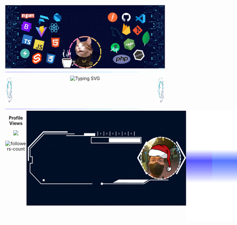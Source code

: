 
<!-- Banner -->
<div align="center">
  <img width="1000" height="200" alt="profile_banner" src="./assets/Animated_Profile_Banner.gif" align="middle">
</div>
<!-- Banner -->

<!-- Hero -->
<img src="./assets/border_separator.gif" style="max-width: 100%; height: auto;">
  
<div align="center">
 <img src="./assets/globe.gif" width="5%" height="100px" align="left">
    
 <img src="https://readme-typing-svg.demolab.com?font=Fira+Code&size=50&duration=2800&pause=2000&color=A9FEF7&center=true&vCenter=true&width=940&lines=I'm+Michael+Joshua+V.+Ru%C3%B1a;I'm+a+full-stack-developer;I+like+learning+new+stuffs;Interested+on+new+tech" alt="Typing SVG" width="70%" height="100px" align="middle">
    
 <img src="./assets/globe.gif" width="5%" height="100px" align="right">
</div>

<img src="./assets/border_separator.gif" style="max-width: 100%; height: auto;">
<!-- Hero -->

<!-- Main -->
<section markdown="3" style="display: flex;">

<!-- Profile Views -->
<div align="center">
  <p><b>Profile Views</b></p>
  <p><img src="https://profile-counter.glitch.me/Vustron/count.svg" /></p>
  <p><img src="https://img.shields.io/github/followers/Vustron?label=Followers&style=social" alt="followers-count"></p>
</div>

<!-- Profile Views -->

<!-- About Me -->
<img src="./assets/Welcome_Profile.gif"  width="1100" height="300"  align="center">

```JavaScript
export const about_me = [
  {
      name: 'Michael Joshua V. Ruña',
      degree: 'Bachelor of Science in Information Technology',
      learning: 'Next.js',
      hobbies: 'Playing RTS Games, Reading Manga, & Watching Anime',
      portfolio: 'https://vustron-vustronus.vercel.app/',
  },
];

Import about_me from './about_me';

{about_me.map((info) => (
  <p>
  `Hi there, I'm ${info.name}, a college student and pursuing a degree of ${info.degree}.
  I'm also learning {info.learning} My hobbies are ${info.hobbies}.
  And also check out my Porfolio: ${info.portfolio}`
  </p>
))}
```
<!-- About Me -->

<!-- Connect with me -->
<img src="./assets/border_separator.gif">

<div align="center">
  
<img src="./assets/talk.gif" width="10%" align="left">
<img src="./assets/mail-up.gif" width="15%" align="right">

<h2>
  <strong>Connect with me </strong> 
</h2>

<p>
  <a href="mailto:mjveranaruna098@gmail.com">
    <img img src="https://img.shields.io/badge/Gmail-D14836?style=for-the-badge&logo=gmail&logoColor=white" height="35" alt="Gmail" width="100"/>
  </a>
  <a href="https://github.com/Vustron">
    <img src="https://img.shields.io/badge/github-%23121011.svg?style=for-the-badge&logo=github&logoColor=white" height="35" alt="GitHub" width="100"/>
  </a>
  <a href="https://www.facebook.com/Vustron.Vustronus">
    <img src="https://img.shields.io/badge/Facebook-%231877F2.svg?style=for-the-badge&logo=Facebook&logoColor=white" height="35" alt="Facebook" width="100"/>
  </a>
  </p>
  
</div>

<div align="center">
  <img src="./assets/Streamer_Pixel_Art.gif"  width="100%"/><br>
</div>
<!-- Connect with me -->

<!-- Language and Tools -->
<img src="./assets/border_separator.gif">

<div align="center" display="flex">
  <img src="./assets/tools.gif" width="10%" align="left">
  <img src="./assets/language.gif" width="10%" align="right">
  <h2>Language and Tools</h2>
</div>

<div align="center">
<table align="center">
<!-- Frontend Technologies Badges -->
  <tr>
    <td align="center">
      <img src="https://img.shields.io/badge/html5-%23E34F26.svg?style=for-the-badge&logo=html5&logoColor=white" alt="html5" height="35" width="100"/>
    </td>
    <td align="center">
      <img src="https://img.shields.io/badge/css3-%231572B6.svg?style=for-the-badge&logo=css3&logoColor=white" alt="css3" height="35" width="100"/>
    </td>
    <td align="center">
      <img src="https://img.shields.io/badge/javascript-%2314354C.svg?style=for-the-badge&logo=javascript&logoColor=%23F7DF1E" alt="javascript" height="35" width="100"/>
    </td>
    <td align="center">
      <img src="https://img.shields.io/badge/Svelte-ff3e00?style=for-the-badge&logo=svelte&logoColor=white" alt="svelte" height="35" width="100"/>
    </td>
    <td align="center">
      <img src="https://img.shields.io/badge/Flutter-%2302569B.svg?style=for-the-badge&logo=flutter&logoColor=white" alt="flutter" height="35" width="100"/>
    </td>
  </tr>
  <tr>
    <td align="center">
      <img src="https://img.shields.io/badge/Dart-%230175C2.svg?style=for-the-badge&logo=dart&logoColor=white" alt="dart" height="35" width="100"/>
    </td>
    <td align="center">
      <img src="https://img.shields.io/badge/Bootstrap-593D88?style=for-the-badge&logo=bootstrap&logoColor=white" alt="bootstrap" height="35" width="100"/>
    </td>
    <td align="center">
      <img src="https://img.shields.io/badge/vite-%23646CFF.svg?style=for-the-badge&logo=vite&logoColor=white" alt="vite" height="35" width="100"/>
    </td>
    <td align="center">
      <img src="https://img.shields.io/badge/java-%23ED8B00.svg?style=for-the-badge&logo=openjdk&logoColor=white" alt="java" height="35" width="100"/>
    </td>
    <td align="center">
      <img src="https://img.shields.io/badge/react-%2320232a.svg?style=for-the-badge&logo=react&logoColor=%2361DAFB" alt="react" height="35" width="100"/>
    </td>
  </tr>
  <tr>
    <td align="center">
      <img src="https://img.shields.io/badge/chakra-%234ED1C5.svg?style=for-the-badge&logo=chakraui&logoColor=white" alt="chakraUI" height="35" width="100"/>
    </td>
<!-- Backend Technologies Badges -->
     <td align="center">
      <img src="https://img.shields.io/badge/Node.js-339933?style=for-the-badge&logo=nodedotjs&logoColor=white" alt="nodejs" height="35" width="100"/>
    </td>
    <td align="center">
      <img src="https://img.shields.io/badge/express.js-%23404d59.svg?style=for-the-badge&logo=express&logoColor=%2361DAFB" alt="expressjs" height="35" width="100"/>
    </td>
    <td align="center">
      <img src="https://img.shields.io/badge/tailwindcss-%2338B2AC.svg?style=for-the-badge&logo=tailwind-css&logoColor=white" alt="tailwind" height="35" width="100"/> 
    </td>
     <td align="center">
      <img src="https://img.shields.io/badge/Mongoose-47A248.svg?style=for-the-badge&logo=mongoose&logoColor=white" alt="Mongoose" height="35" width="100"/>
    </td>
  </tr>
  <tr>
    <td align="center">
      <img src="https://img.shields.io/badge/MongoDB-4EA94B?style=for-the-badge&logo=mongodb&logoColor=white" alt="mongodb" height="35" width="100"/>
    </td>
     <td align="center">
      <img src="https://img.shields.io/badge/typescript-%23007ACC.svg?style=for-the-badge&logo=typescript&logoColor=white" alt="typescript" height="35" width="100"/>
    </td>
    <td align="center">
      <img src="https://img.shields.io/badge/MySQL-4479A1.svg?style=for-the-badge&logo=mysql&logoColor=white" alt="MySQL" height="35" width="100"/>
    </td>
    <td align="center" >
      <img src="https://img.shields.io/badge/PHP-777BB4.svg?style=for-the-badge&logo=php&logoColor=white" alt="php" height="35" width="100"/>
    </td>
    <td align="center">
      <img src="https://img.shields.io/badge/firebase-%23039BE5.svg?style=for-the-badge&logo=firebase" alt="Firebase" height="35" width="100"/>
    </td>
  </tr>
  <!-- Tools Technologies Badges Table -->
  <tr>
    <td align="center">
      <img src="https://img.shields.io/badge/GitHub-100000?style=for-the-badge&logo=github&logoColor=white"  align="center" alt="github" height="35" width="100"/>
    </td>
    <td align="center">
      <img src ="https://img.shields.io/badge/Postman-FF6C37?style=for-the-badge&logo=postman&logoColor=white" align="center" alt="postman" height="35" width="100"/>
    </td>
    <td align="center">
      <img src = "https://img.shields.io/badge/NPM-CA4245?style=for-the-badge&logo=npm&logoColor=white" align="center" alt="npm" height="35" width="100"/>
    </td>
    <td align="center">
      <img src="https://img.shields.io/badge/Git-F05032?style=for-the-badge&logo=git&logoColor=white" align="center" alt="git" height="35" width="100"/>
    </td>
    <td align="center">
      <img src="https://img.shields.io/badge/Android%20Studio-3DDC84.svg?style=for-the-badge&logo=android-studio&logoColor=white" align="center" alt="Android Studio" height="35" width="100"/>
    </td>
  </tr>
  <tr>
    <td align="center">
      <img src="https://img.shields.io/badge/Visual%20Studio%20Code-0078d7.svg?style=for-the-badge&logo=visual-studio-code&logoColor=white"  align="center" alt="vscode" height="35" width="100"/>
    </td>
    <td align="center">
      <img src="https://img.shields.io/badge/Open%20AI-0f9e7b.svg?style=for-the-badge&logo=openAI&logoColor=white"  align="center" alt="open-AI" height="35" width="100"/>
    </td>
    <td align="center">
      <img src="https://img.shields.io/badge/Markdown-000000?style=for-the-badge&logo=markdown&logoColor=white" align="center" alt="markdown" height="35" width="100"/>
    </td>
    <td align="center">
      <img src="https://img.shields.io/badge/vercel-%23000000.svg?style=for-the-badge&logo=vercel&logoColor=white" align="center" alt="vercel" height="35" width="100"/>
    </td>
    <td align="center">
      <img src="https://img.shields.io/badge/PowerShell-%235391FE.svg?style=for-the-badge&logo=powershell&logoColor=white" align="center" alt="powershell" height="35" width="100"/>
    </td>
  </tr>
  <tr>
     <td align="center">
       <img src="https://img.shields.io/badge/Next-black?style=for-the-badge&logo=next.js&logoColor=white" align="center" alt="powershell" height="35" width="100"/>
    </td>
  </tr>
</table>
</div>

<img src="https://user-images.githubusercontent.com/73097560/115834477-dbab4500-a447-11eb-908a-139a6edaec5c.gif" style="max-width: 100%; height: auto;">
<!-- Language and Tools -->

<!-- Github Stats -->
<div align="center" display="flex">
  <img src="./assets/graph1.gif" width="10%" align="left">
  <img src="./assets/graph2.gif" width="10%" align="right">
  <h2>Github Stats</h2>
</div>

<div align="center">
  <br/>
  <img src="http://github-profile-summary-cards.vercel.app/api/cards/profile-details?username=Vustron&theme=prussian" width="100%" height="auto" />
</div>

<div align="center">
  <img src="http://github-profile-summary-cards.vercel.app/api/cards/repos-per-language?username=Vustron&theme=prussian" width="48%" height="auto" style="display: inline;" />
  <img src="http://github-profile-summary-cards.vercel.app/api/cards/most-commit-language?username=Vustron&theme=prussian" width="48%" height="auto" style="display: inline;" />
</div>

<div align="center">
  <img src="http://github-profile-summary-cards.vercel.app/api/cards/stats?username=Vustron&theme=prussian" width="48%" height="auto" style="display: inline;" />
  <img src="http://github-profile-summary-cards.vercel.app/api/cards/productive-time?username=Vustron&theme=prussian&utcOffset=+6.5" width="48%" height="auto" style="display: inline;" />
</div>

<div align="center">
  <img src="https://github-readme-stats.vercel.app/api/wakatime?username=Vustron&show_icons=true&theme=prussian&layout=compact" width="50%" height="auto" style="display: inline;"/>
  <img src="https://streak-stats.demolab.com?user=Vustron&theme=prussian&date_format=j%2Fn%5B%2FY%5D&card_width=400" width="45%" height="auto" style="display: inline;"/>
  <img src="https://github-profile-trophy.vercel.app/?username=Vustron&column=-1&theme=algolia&rank=-?&margin-w=10" style="height: 180px"  />  
</div>          

<img src="./assets/border_separator.gif">

<div align="center" display="flex">
  <img src="./assets/coding.gif" width="10%" align="left">
  <img src="./assets/coding2.gif" width="15%" align="right">
  <h2>🐍 A Snake Eating my Contributions Graph</h2>
</div>

<div align="center">
  <img src="https://github.com/Vustron/Vustron/blob/850fd8b76097910dce2a65d40347ed627bade2c3/github-contribution-grid-snake.gif">
</div>
<!-- Github Stats -->

<!-- Projects -->
<img src="./assets/border_separator.gif">

<div align="center" display="flex">
  <img src="./assets/computer.gif" width="10%" align="left">
  <img src="./assets/present.gif" width="10%" align="right">
  <h2>Projects</h2>
</div>

  <div align="center">
    <img src="https://github-readme-stats.vercel.app/api/pin/?username=Vustron&repo=Flutter-CatTalk&theme=prussian" width="34%" height="auto" style="display: inline;"/>
    <img src="https://github-readme-stats.vercel.app/api/pin/?username=Vustron&repo=Nodejs-EJS-Express-Mongodb-Library&theme=prussian" width="34%" height="auto" style="display: inline;"/>
  </div>
  
  <div align="center">
    <img src="https://github-readme-stats.vercel.app/api/pin/?username=Vustron&repo=React-Instagram-Clone&theme=prussian" width="34%" height="auto" style="display: inline;"/>
    <img src="https://github-readme-stats.vercel.app/api/pin/?username=vustron&repo=Flutter-Gasto-Notes&theme=prussian" width="34%" height="auto" style="display: inline;"/>
  </div>

  <div align="center">
    <img src="https://github-readme-stats.vercel.app/api/pin/?username=Vustron&repo=Flutter-World-Time&theme=prussian" width="34%" height="auto" style="display: inline;"/>
    <img src="https://github-readme-stats.vercel.app/api/pin/?username=Vustron&repo=PHP-OOP-MongoDB-CRUD&theme=prussian" width="34%" height="auto" style="display: inline;"/>
  </div>

   <div align="center">
    <img src="https://github-readme-stats.vercel.app/api/pin/?username=Vustron&repo=Phonebook-Management-System&theme=prussian" width="34%" height="auto" style="display: inline;"/>
    <img src="https://github-readme-stats.vercel.app/api/pin/?username=Vustron&repo=EIMS&theme=prussian" width="34%" height="auto" style="display: inline;"/>
  </div>

<img  src="https://raw.githubusercontent.com/Trilokia/Trilokia/379277808c61ef204768a61bbc5d25bc7798ccf1/bottom_header.svg" />
